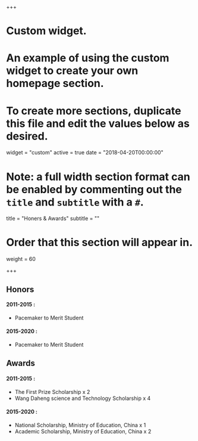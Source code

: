 +++
# Custom widget.
# An example of using the custom widget to create your own homepage section.
# To create more sections, duplicate this file and edit the values below as desired.
widget = "custom"
active = true
date = "2018-04-20T00:00:00"

# Note: a full width section format can be enabled by commenting out the `title` and `subtitle` with a `#`.
title = "Honers & Awards"
subtitle = ""

# Order that this section will appear in.
weight = 60

+++
##  **Honors**

#### **2011-2015 :** 
- Pacemaker to Merit Student


#### **2015-2020 :**  
- Pacemaker to Merit Student

##  **Awards**

#### **2011-2015 :** 
- The First Prize Scholarship                             x 2
- Wang Daheng science and Technology Scholarship          x 4

#### **2015-2020 :**
- National Scholarship, Ministry of Education, China      x 1
- Academic Scholarship, Ministry of Education, China      x 2



